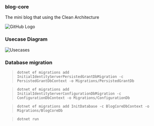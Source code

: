 ### blog-core
The mini blog that using the Clean Architecture

![GitHub Logo](https://8thlight.com/blog/assets/posts/2012-08-13-the-clean-architecture/CleanArchitecture-8b00a9d7e2543fa9ca76b81b05066629.jpg)

### Usecase Diagram
![Usecases](https://github.com/thangchung/blog-core/blob/master/docs/Usecases.png)

### Database migration

> `dotnet ef migrations add InitialIdentityServerPersistedGrantDbMigration -c PersistedGrantDbContext -o Migrations/PersistedGrantDb`

> `dotnet ef migrations add InitialIdentityServerConfigurationDbMigration -c ConfigurationDbContext -o Migrations/ConfigurationDb`

> `dotnet ef migrations add InitDatabase -c BlogCoreDbContext -o Migrations/BlogCoreDb`

> `dotnet run`

